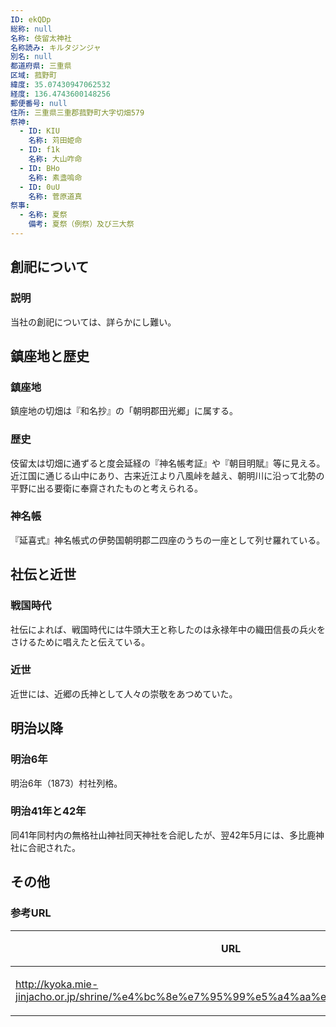 ```yaml
---
ID: ekQDp
総称: null
名称: 伎留太神社
名称読み: キルタジンジャ
別名: null
都道府県: 三重県
区域: 菰野町
緯度: 35.07430947062532
経度: 136.4743600148256
郵便番号: null
住所: 三重県三重郡菰野町大字切畑579
祭神:
  - ID: KIU
    名称: 苅田姫命
  - ID: f1k
    名称: 大山咋命
  - ID: BHo
    名称: 素盞嗚命
  - ID: 0uU
    名称: 菅原道真
祭事:
  - 名称: 夏祭
    備考: 夏祭（例祭）及び三大祭
---
```


## 創祀について

### 説明

当社の創祀については、詳らかにし難い。

## 鎮座地と歴史

### 鎮座地

鎮座地の切畑は『和名抄』の「朝明郡田光郷」に属する。

### 歴史

伎留太は切畑に通ずると度会延経の『神名帳考証』や『朝目明賦』等に見える。近江国に通じる山中にあり、古来近江より八風峠を越え、朝明川に沿って北勢の平野に出る要衛に奉齋されたものと考えられる。

### 神名帳

『延喜式』神名帳式の伊勢国朝明郡二四座のうちの一座として列せ羅れている。

## 社伝と近世

### 戦国時代

社伝によれば、戦国時代には牛頭大王と称したのは永禄年中の織田信長の兵火をさけるために唱えたと伝えている。

### 近世

近世には、近郷の氏神として人々の崇敬をあつめていた。

## 明治以降

### 明治6年

明治6年（1873）村社列格。

### 明治41年と42年

同41年同村内の無格社山神社同天神社を合祀したが、翌42年5月には、多比鹿神社に合祀された。

## その他

### 参考URL

| URL                                                                                   | 説明   |
| ------------------------------------------------------------------------------------- | ------ |
| http://kyoka.mie-jinjacho.or.jp/shrine/%e4%bc%8e%e7%95%99%e5%a4%aa%e7%a5%9e%e7%a4%be/ | 神社庁 |
